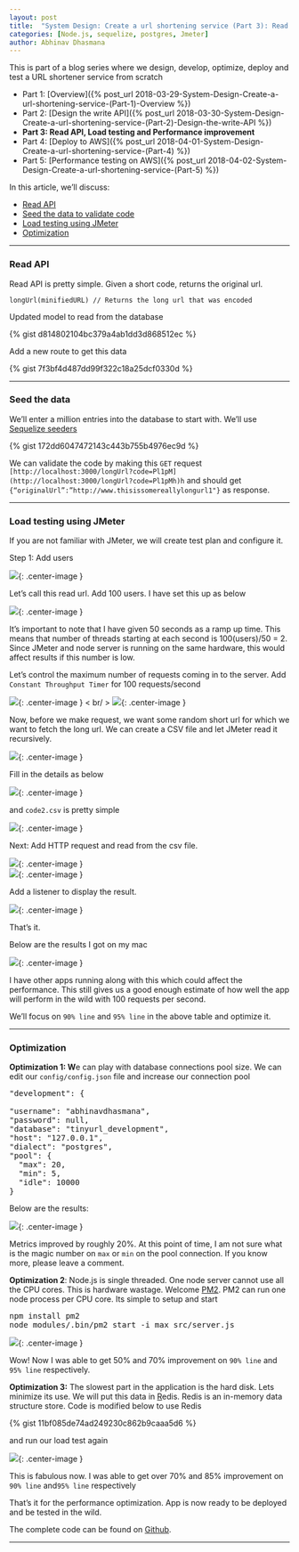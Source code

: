 ```yaml
---
layout: post
title:  "System Design: Create a url shortening service (Part 3): Read API, Load testing and performance optimization"
categories: [Node.js, sequelize, postgres, Jmeter]
author: Abhinav Dhasmana
---
```

This is part of a blog series where we design, develop, optimize, deploy and test a URL shortener service from scratch

*   Part 1: [Overview]({% post_url 2018-03-29-System-Design-Create-a-url-shortening-service-(Part-1)-Overview %})
*   Part 2: [Design the write API]({% post_url 2018-03-30-System-Design-Create-a-url-shortening-service-(Part-2)-Design-the-write-API %})
*   **Part 3: Read API, Load testing and Performance improvement**
*   Part 4: [Deploy to AWS]({% post_url 2018-04-01-System-Design-Create-a-url-shortening-service-(Part-4) %})
*   Part 5: [Performance testing on AWS]({% post_url 2018-04-02-System-Design-Create-a-url-shortening-service-(Part-5) %})

In this article, we’ll discuss:

*   [Read API](#4224)
*   [Seed the data to validate code](#7e67)
*   [Load testing using JMeter](#be28)
*   [Optimization](#3da6)

* * *

### Read API

Read API is pretty simple. Given a short code, returns the original url.

`longUrl(minifiedURL) // Returns the long url that was encoded`

Updated model to read from the database

{% gist d814802104bc379a4ab1dd3d868512ec %}

Add a new route to get this data

{% gist 7f3bf4d487dd99f322c18a25dcf0330d %}

* * *

### Seed the data

We’ll enter a million entries into the database to start with. We’ll use [Sequelize seeders](https://github.com/sequelize/cli#documentation)

{% gist 172dd6047472143c443b755b4976ec9d %}

We can validate the code by making this `GET` request `[http://localhost:3000/longUrl?code=Pl1pM](http://localhost:3000/longUrl?code=Pl1pMh)h` and should get `{“originalUrl”:”http://www.thisissomereallylongurl1"}` as response.

* * *

### Load testing using JMeter

If you are not familiar with JMeter, we will create test plan and configure it.

Step 1: Add users

![](/images/blog/system-design-3/1.png){: .center-image }

Let’s call this read url. Add 100 users. I have set this up as below

![](/images/blog/system-design-3/2.png){: .center-image }

It’s important to note that I have given 50 seconds as a ramp up time. This means that number of threads starting at each second is 100(users)/50 = 2\. Since JMeter and node server is running on the same hardware, this would affect results if this number is low.

Let’s control the maximum number of requests coming in to the server. Add `Constant Throughput Timer` for 100 requests/second

![](/images/blog/system-design-3/3.png){: .center-image }
< br/ >
![](/images/blog/system-design-3/3_7.png){: .center-image }

Now, before we make request, we want some random short url for which we want to fetch the long url. We can create a CSV file and let JMeter read it recursively.

![](/images/blog/system-design-3/3_5.png){: .center-image }

Fill in the details as below

![](/images/blog/system-design-3/5.png){: .center-image }

and `code2.csv` is pretty simple

![](/images/blog/system-design-3/6.png){: .center-image }

Next: Add HTTP request and read from the csv file.

![](/images/blog/system-design-3/7.png){: .center-image }
<br />
![](/images/blog/system-design-3/8.png){: .center-image }
<br />

Add a listener to display the result.
<br />

![](/images/blog/system-design-3/9.png){: .center-image }

That’s it.

Below are the results I got on my mac

![](/images/blog/system-design-3/10.png){: .center-image }

I have other apps running along with this which could affect the performance. This still gives us a good enough estimate of how well the app will perform in the wild with 100 requests per second.

We’ll focus on `90% line` and `95% line` in the above table and optimize it.

* * *

### Optimization

**Optimization 1: W**e can play with database connections pool size. We can edit our `config/config.json` file and increase our connection pool

<pre name="fef4" id="fef4" class="graf graf--pre graf-after--p">"development": {

"username": "abhinavdhasmana",
"password": null,
"database": "tinyurl_development",
"host": "127.0.0.1",
"dialect": "postgres",
"pool": {
  "max": 20,
  "min": 5,
  "idle": 10000
}
</pre>
Below are the results:

![](/images/blog/system-design-3/11.png){: .center-image }

Metrics improved by roughly 20%. At this point of time, I am not sure what is the magic number on `max` or `min` on the pool connection. If you know more, please leave a comment.

**Optimization 2**: Node.js is single threaded. One node server cannot use all the CPU cores. This is hardware wastage. Welcome [PM2](http://pm2.keymetrics.io/). PM2 can run one node process per CPU core. Its simple to setup and start

<pre name="07b4" id="07b4" class="graf graf--pre graf-after--p">npm install pm2
node_modules/.bin/pm2 start -i max src/server.js</pre>

![](/images/blog/system-design-3/12.png){: .center-image }

Wow! Now I was able to get 50% and 70% improvement on `90% line` and `95% line` respectively.

**Optimization 3:** The slowest part in the application is the hard disk. Lets minimize its use. We will put this data in [R](https://redis.io/)edis. Redis is an in-memory data structure store. Code is modified below to use Redis

{% gist 11bf085de74ad249230c862b9caaa5d6 %}

and run our load test again

![](/images/blog/system-design-3/13.png){: .center-image }

This is fabulous now. I was able to get over 70% and 85% improvement on `90% line` and`95% line` respectively

That’s it for the performance optimization. App is now ready to be deployed and be tested in the wild.

The complete code can be found on [Github](https://github.com/abhinavdhasmana/tinyUrl).

* * *
